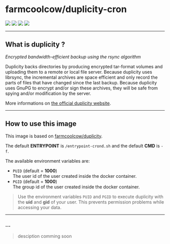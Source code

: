 # farmcoolcow/duplicity-cron 
![](https://images.microbadger.com/badges/version/farmcoolcow/duplicity-cron.svg) ![](https://images.microbadger.com/badges/commit/farmcoolcow/duplicity-cron.svg) ![](https://images.microbadger.com/badges/image/farmcoolcow/duplicity-cron.svg) ![](https://images.microbadger.com/badges/license/farmcoolcow/duplicity-cron.svg)

---

## What is duplicity ?

*Encrypted bandwidth-efficient backup using the rsync algorithm*

Duplicity backs directories by producing encrypted tar-format volumes and uploading them to a remote or local file server. Because duplicity uses librsync, the incremental archives are space efficient and only record the parts of files that have changed since the last backup. Because duplicity uses GnuPG to encrypt and/or sign these archives, they will be safe from spying and/or modification by the server.

More informations on [the official duplicity website](http://duplicity.nongnu.org/).

---

## How to use this image

This image is based on [farmcoolcow/duplicity](https://hub.docker.com/r/farmcoolcow/duplicity/).

The default **ENTRYPOINT** is ```/entrypoint-crond.sh``` and the default **CMD** is ```-f```.

The available environment variables are:
  * ```PUID``` (default = **1000**)  
    The user id of the user created inside the docker container.
  * ```PGID``` (default = **1000**)  
    The group id of the user created inside the docker container.

  > Use the environment variables ```PUID``` and ```PGID``` to execute duplicity with the **uid** and **gid** of your user. This prevents permission problems while accessing your data.

---

### ...

> desciption comming soon

